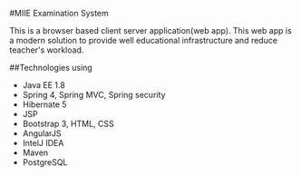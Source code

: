 #MIIE Examination System

This is a browser based client server application(web app). This web app is a modern solution to provide well 
educational infrastructure and reduce teacher's workload.

##Technologies using
* Java EE 1.8
* Spring 4, Spring MVC, Spring security
* Hibernate 5
* JSP
* Bootstrap 3, HTML, CSS
* AngularJS 
* IntelJ IDEA
* Maven
* PostgreSQL


 



